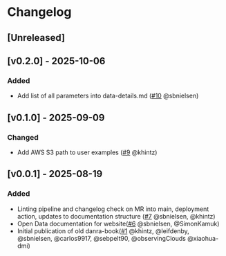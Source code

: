 # Changelog

## [Unreleased]

## [v0.2.0] - 2025-10-06
### Added
- Add list of all parameters into data-details.md ([#10](https://github.com/dmidk/danradocs/pull/10) @sbnielsen)

## [v0.1.0] - 2025-09-09
### Changed
- Add AWS S3 path to user examples ([#9](https://github.com/dmidk/danradocs/pull/9) @khintz)

## [v0.0.1] - 2025-08-19
### Added
 - Linting pipeline and changelog check on MR into main, deployment action, updates to documentation structure ([#7](https://github.com/dmidk/danradocs/pull/7) @sbnielsen, @khintz)
 - Open Data documentation for website([#6](https://github.com/dmidk/danradocs/pull/6) @sbnielsen, @SimonKamuk)
 - Initial publication of old danra-book([#1](https://github.com/dmidk/danradocs/pull/1) @khintz, @leifdenby, @sbnielsen, @carlos9917, @sebpelt90, @observingClouds @xiaohua-dmi)

